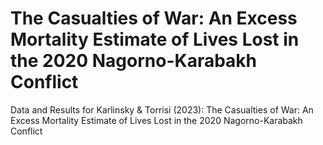 # The Casualties of War: An Excess Mortality Estimate of Lives Lost in the 2020 Nagorno-Karabakh Conflict
Data and Results for Karlinsky &amp; Torrisi (2023): The Casualties of War: An Excess Mortality Estimate of Lives Lost in the 2020 Nagorno-Karabakh Conflict
